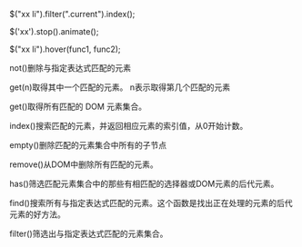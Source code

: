 $("xx li").filter(".current").index();

$('xx').stop().animate();

$("xx li").hover(func1, func2);

not()删除与指定表达式匹配的元素

get(n)取得其中一个匹配的元素。 n表示取得第几个匹配的元素

get()取得所有匹配的 DOM 元素集合。

index()搜索匹配的元素，并返回相应元素的索引值，从0开始计数。

empty()删除匹配的元素集合中所有的子节点

remove()从DOM中删除所有匹配的元素。

has()筛选匹配元素集合中的那些有相匹配的选择器或DOM元素的后代元素。

find()搜索所有与指定表达式匹配的元素。这个函数是找出正在处理的元素的后代元素的好方法。

filter()筛选出与指定表达式匹配的元素集合。

